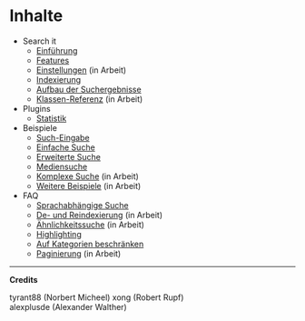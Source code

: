 # Inhalte

- Search it
	- [Einführung](search_it-intro.md)
	- [Features](search_it-features.md)
	- [Einstellungen](search_it-settings.md) (in Arbeit)
	- [Indexierung](search_it-index.md)
	- [Aufbau der Suchergebnisse](search_it-result.md)
	- [Klassen-Referenz](search_it-reference.md) (in Arbeit)
- Plugins
	- [Statistik](plugin-stats.md)
- Beispiele
	- [Such-Eingabe](module-form.md)
	- [Einfache Suche](module-simple.md)
	- [Erweiterte Suche](module-enhanced.md)
	- [Mediensuche](module-media_search.md)
	- [Komplexe Suche](module-complex.md) (in Arbeit)
	- [Weitere Beispiele](module-more_enhanced.md) (in Arbeit)
- FAQ
	- [Sprachabhängige Suche](howto-languages.md)
	- [De- und Reindexierung](howto-reindex.md) (in Arbeit)
	- [Ähnlichkeitssuche](howto-simsearch.md) (in Arbeit)
	- [Highlighting](howto-highlighting.md)
	- [Auf Kategorien beschränken](howto-categories.md)
	- [Paginierung](howto-pagination.md) (in Arbeit)

---

**Credits**

tyrant88 (Norbert Micheel)
xong (Robert Rupf)  
alexplusde (Alexander Walther)  
